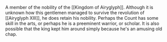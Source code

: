 A member of the nobility of the <span class="political-bodies-places">[[Kingdom of Airyglyph]]</span>.
Although it is unknown how this gentlemen managed to survive the revolution of <span class="people">[[Airyglyph XIII]]</span>, he does retain his nobility.
Perhaps the Count has some skill in the arts, or perhaps he is a preeminent warrior, or scholar.
It is also possible that the king kept him around simply because he's an amusing old chap.